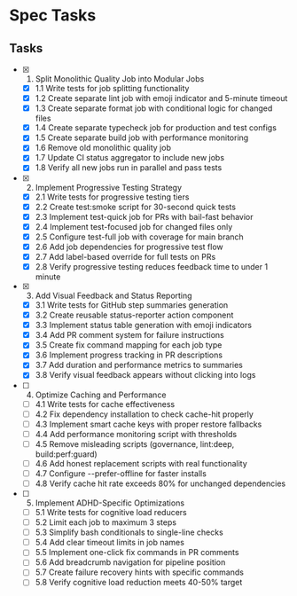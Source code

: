 # Spec Tasks

## Tasks

- [x] 1. Split Monolithic Quality Job into Modular Jobs
  - [x] 1.1 Write tests for job splitting functionality
  - [x] 1.2 Create separate lint job with emoji indicator and 5-minute timeout
  - [x] 1.3 Create separate format job with conditional logic for changed files
  - [x] 1.4 Create separate typecheck job for production and test configs
  - [x] 1.5 Create separate build job with performance monitoring
  - [x] 1.6 Remove old monolithic quality job
  - [x] 1.7 Update CI status aggregator to include new jobs
  - [x] 1.8 Verify all new jobs run in parallel and pass tests

- [x] 2. Implement Progressive Testing Strategy
  - [x] 2.1 Write tests for progressive testing tiers
  - [x] 2.2 Create test:smoke script for 30-second quick tests
  - [x] 2.3 Implement test-quick job for PRs with bail-fast behavior
  - [x] 2.4 Implement test-focused job for changed files only
  - [x] 2.5 Configure test-full job with coverage for main branch
  - [x] 2.6 Add job dependencies for progressive test flow
  - [x] 2.7 Add label-based override for full tests on PRs
  - [x] 2.8 Verify progressive testing reduces feedback time to under 1 minute

- [x] 3. Add Visual Feedback and Status Reporting
  - [x] 3.1 Write tests for GitHub step summaries generation
  - [x] 3.2 Create reusable status-reporter action component
  - [x] 3.3 Implement status table generation with emoji indicators
  - [x] 3.4 Add PR comment system for failure instructions
  - [x] 3.5 Create fix command mapping for each job type
  - [x] 3.6 Implement progress tracking in PR descriptions
  - [x] 3.7 Add duration and performance metrics to summaries
  - [x] 3.8 Verify visual feedback appears without clicking into logs

- [ ] 4. Optimize Caching and Performance
  - [ ] 4.1 Write tests for cache effectiveness
  - [ ] 4.2 Fix dependency installation to check cache-hit properly
  - [ ] 4.3 Implement smart cache keys with proper restore fallbacks
  - [ ] 4.4 Add performance monitoring script with thresholds
  - [ ] 4.5 Remove misleading scripts (governance, lint:deep, build:perf:guard)
  - [ ] 4.6 Add honest replacement scripts with real functionality
  - [ ] 4.7 Configure --prefer-offline for faster installs
  - [ ] 4.8 Verify cache hit rate exceeds 80% for unchanged dependencies

- [ ] 5. Implement ADHD-Specific Optimizations
  - [ ] 5.1 Write tests for cognitive load reducers
  - [ ] 5.2 Limit each job to maximum 3 steps
  - [ ] 5.3 Simplify bash conditionals to single-line checks
  - [ ] 5.4 Add clear timeout limits in job names
  - [ ] 5.5 Implement one-click fix commands in PR comments
  - [ ] 5.6 Add breadcrumb navigation for pipeline position
  - [ ] 5.7 Create failure recovery hints with specific commands
  - [ ] 5.8 Verify cognitive load reduction meets 40-50% target
